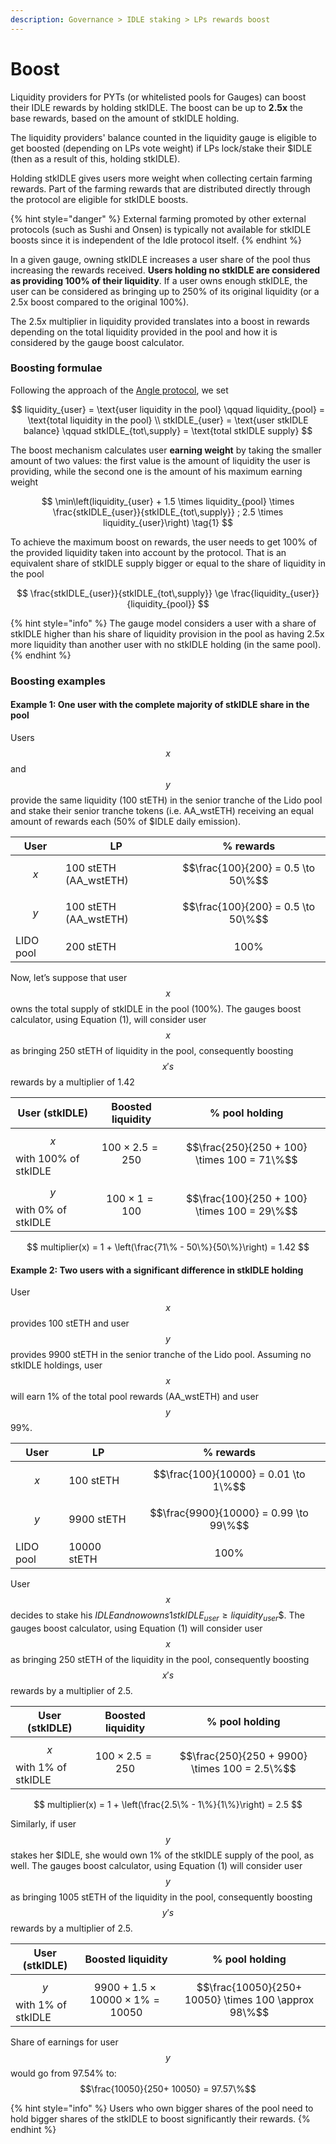 ```yaml
---
description: Governance > IDLE staking > LPs rewards boost
---
```


# Boost

Liquidity providers for PYTs (or whitelisted pools for Gauges) can boost their IDLE rewards by holding stkIDLE. The boost can be up to **2.5x** the base rewards, based on the amount of stkIDLE holding.

The liquidity providers' balance counted in the liquidity gauge is eligible to get boosted (depending on LPs vote weight) if LPs lock/stake their $IDLE (then as a result of this, holding stkIDLE).

Holding stkIDLE gives users more weight when collecting certain farming rewards. Part of the farming rewards that are distributed directly through the protocol are eligible for stkIDLE boosts.

{% hint style="danger" %}
External farming promoted by other external protocols (such as Sushi and Onsen) is typically not available for stkIDLE boosts since it is independent of the Idle protocol itself.
{% endhint %}

In a given gauge, owning stkIDLE increases a user share of the pool thus increasing the rewards received. **Users holding no stkIDLE are considered as providing 100% of their liquidity**. If a user owns enough stkIDLE, the user can be considered as bringing up to 250% of its original liquidity (or a 2.5x boost compared to the original 100%).

The 2.5x multiplier in liquidity provided translates into a boost in rewards depending on the total liquidity provided in the pool and how it is considered by the gauge boost calculator.

### Boosting formulae

Following the approach of the [Angle protocol](https://docs.angle.money/governance/veangle/boost), we set&#x20;

$$
liquidity_{user} = \text{user liquidity in the pool} \qquad 
    liquidity_{pool} = \text{total liquidity in the pool} \\
    stkIDLE_{user} = \text{user stkIDLE balance} \qquad
    stkIDLE_{tot\,supply} = \text{total stkIDLE supply}
$$

The boost mechanism calculates user **earning weight** by taking the smaller amount of two values: the first value is the amount of liquidity the user is providing, while the second one is the amount of his maximum earning weight

$$
\min\left(liquidity_{user} + 1.5 \times liquidity_{pool} \times \frac{stkIDLE_{user}}{stkIDLE_{tot\,supply}} ; 2.5 \times liquidity_{user}\right) \tag{1}
$$

To achieve the maximum boost on rewards, the user needs to get 100% of the provided liquidity taken into account by the protocol. That is an equivalent share of stkIDLE supply bigger or equal to the share of liquidity in the pool

$$
\frac{stkIDLE_{user}}{stkIDLE_{tot\,supply}} \ge \frac{liquidity_{user}}{liquidity_{pool}}
$$

{% hint style="info" %}
The gauge model considers a user with a share of stkIDLE higher than his share of liquidity provision in the pool as having 2.5x more liquidity than another user with no stkIDLE holding (in the same pool).
{% endhint %}

### Boosting examples

#### Example 1: One user with the complete majority of stkIDLE share in the pool

Users $$x$$ and $$y$$ provide the same liquidity (100 stETH) in the senior tranche of the Lido pool and stake their senior tranche tokens (i.e. AA\_wstETH) receiving an equal amount of rewards each (50% of $IDLE daily emission).

| User      | LP                     | % rewards                           |
| --------- | ---------------------- | ----------------------------------- |
| $$x$$     | 100 stETH (AA\_wstETH) | $$\frac{100}{200} = 0.5 \to 50\%$$  |
| $$y$$     | 100 stETH (AA\_wstETH) | $$\frac{100}{200} = 0.5 \to 50\%$$  |
| LIDO pool | 200 stETH              | $$100\%$$                           |

Now, let’s suppose that user $$x$$ owns the total supply of stkIDLE in the pool (100%). The gauges boost calculator, using Equation (1), will consider user $$x$$ as bringing 250 stETH of liquidity in the pool, consequently boosting $$x's$$ rewards by a multiplier of 1.42

| User (stkIDLE)             | Boosted liquidity        | % pool holding                              |
| -------------------------- | ------------------------ | ------------------------------------------- |
| $$x$$ with 100% of stkIDLE | $$100 \times 2.5 = 250$$ | $$\frac{250}{250 + 100} \times 100 = 71\%$$ |
| $$y$$ with 0% of stkIDLE   | $$100 \times 1 = 100$$   | $$\frac{100}{250 + 100} \times 100 = 29\%$$ |

$$
multiplier(x) = 1 + \left(\frac{71\% - 50\%}{50\%}\right) = 1.42
$$

#### Example 2: Two users with a significant difference in stkIDLE holding

User $$x$$ provides 100 stETH and user $$y$$ provides 9900 stETH in the senior tranche of the Lido pool. Assuming no stkIDLE holdings, user $$x$$ will earn 1% of the total pool rewards (AA\_wstETH) and user $$y$$ 99%.

| User      | LP          | % rewards                               |
| --------- | ----------- | --------------------------------------- |
| $$x$$     | 100 stETH   | $$\frac{100}{10000} = 0.01 \to 1\%$$    |
| $$y$$     | 9900 stETH  | $$\frac{9900}{10000} = 0.99 \to 99\%$$  |
| LIDO pool | 10000 stETH | $$100\%$$                               |

User $$x$$ decides to stake his $IDLE and now owns 1% of the stkIDLE supply in the pool, assuming$$stkIDLE_{user} \ge liquidity_{user}$$. The gauges boost calculator, using Equation (1) will consider user $$x$$ as bringing 250 stETH of the liquidity in the pool, consequently boosting $$x's$$ rewards by a multiplier of 2.5.

| User (stkIDLE)           | Boosted liquidity        | % pool holding                                |
| ------------------------ | ------------------------ | --------------------------------------------- |
| $$x$$ with 1% of stkIDLE | $$100 \times 2.5 = 250$$ | $$\frac{250}{250 + 9900} \times 100 = 2.5\%$$ |

$$
multiplier(x) = 1 + \left(\frac{2.5\% - 1\%}{1\%}\right) = 2.5
$$

Similarly, if user $$y$$ stakes her $IDLE, she would own 1% of the stkIDLE supply of the pool, as well. The gauges boost calculator, using Equation (1) will consider user $$y$$ as bringing 1005 stETH of the liquidity in the pool, consequently boosting $$y's$$ rewards by a multiplier of 2.5.

| User (stkIDLE)           | Boosted liquidity                              | % pool holding                                       |
| ------------------------ | ---------------------------------------------- | ---------------------------------------------------- |
| $$y$$ with 1% of stkIDLE | $$9900 + 1.5 \times 10000 \times 1\% = 10050$$ | $$\frac{10050}{250+ 10050} \times 100 \approx 98\%$$ |

Share of earnings for user $$y$$ would go from 97.54% to: $$\frac{10050}{250+ 10050} = 97.57\%$$&#x20;

{% hint style="info" %}
Users who own bigger shares of the pool need to hold bigger shares of the stkIDLE to boost significantly their rewards.&#x20;
{% endhint %}
